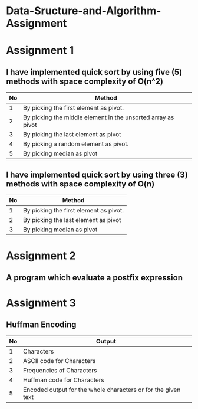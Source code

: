 # Data-Sructure-and-Algorithm-Assignment

# Assignment 1

## I have implemented quick sort by using five (5) methods with space complexity of O(n^2)

| No  |                Method                                     
|-----|-----------------------------------------------------------
|  1  |   By picking the first element as pivot.                      
|  2  |   By picking the middle element in the unsorted array as pivot
|  3  |   By picking the last element as pivot                         
|  4  |   By picking a random element as pivot.                        
|  5  |   By picking median as pivot 


## I have implemented quick sort by using three (3) methods with space complexity of O(n)

| No  |                Method                                     
|-----|-----------------------------------------------------------
|  1  |   By picking the first element as pivot.                      
|  2  |   By picking the last element as pivot                                              
|  3  |   By picking median as pivot 



# Assignment 2
## A program which evaluate a postfix expression


# Assignment 3
## Huffman Encoding

| No  |                Output                                     
|-----|-----------------------------------------------------------
|  1  |   Characters                  
|  2  |   ASCII code for Characters                                              
|  3  |   Frequencies of Characters
|  4  |   Huffman code for Characters                                              
|  5  |   Encoded output for the whole characters or for the given text